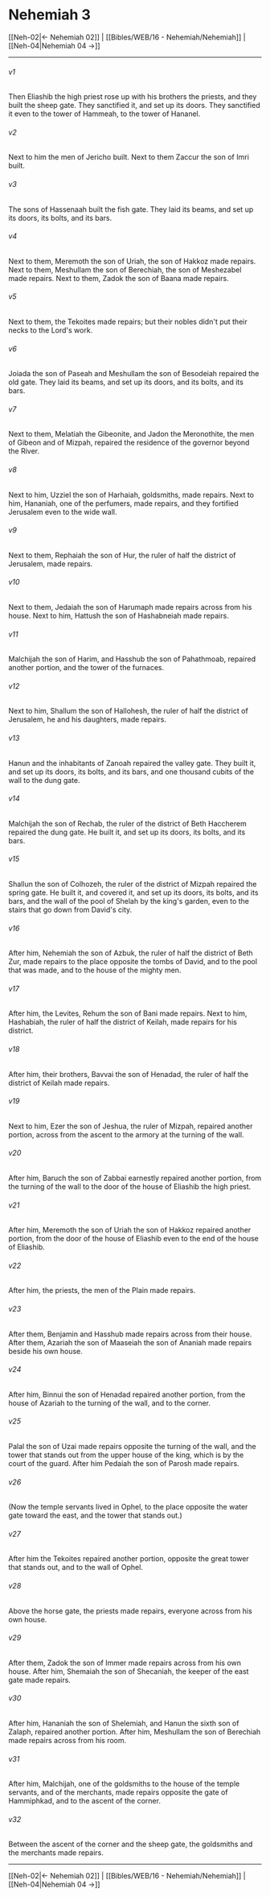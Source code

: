 # Nehemiah 3

[[Neh-02|← Nehemiah 02]] | [[Bibles/WEB/16 - Nehemiah/Nehemiah]] | [[Neh-04|Nehemiah 04 →]]
***



###### v1 
Then Eliashib the high priest rose up with his brothers the priests, and they built the sheep gate. They sanctified it, and set up its doors. They sanctified it even to the tower of Hammeah, to the tower of Hananel. 

###### v2 
Next to him the men of Jericho built. Next to them Zaccur the son of Imri built. 

###### v3 
The sons of Hassenaah built the fish gate. They laid its beams, and set up its doors, its bolts, and its bars. 

###### v4 
Next to them, Meremoth the son of Uriah, the son of Hakkoz made repairs. Next to them, Meshullam the son of Berechiah, the son of Meshezabel made repairs. Next to them, Zadok the son of Baana made repairs. 

###### v5 
Next to them, the Tekoites made repairs; but their nobles didn't put their necks to the Lord's work. 

###### v6 
Joiada the son of Paseah and Meshullam the son of Besodeiah repaired the old gate. They laid its beams, and set up its doors, and its bolts, and its bars. 

###### v7 
Next to them, Melatiah the Gibeonite, and Jadon the Meronothite, the men of Gibeon and of Mizpah, repaired the residence of the governor beyond the River. 

###### v8 
Next to him, Uzziel the son of Harhaiah, goldsmiths, made repairs. Next to him, Hananiah, one of the perfumers, made repairs, and they fortified Jerusalem even to the wide wall. 

###### v9 
Next to them, Rephaiah the son of Hur, the ruler of half the district of Jerusalem, made repairs. 

###### v10 
Next to them, Jedaiah the son of Harumaph made repairs across from his house. Next to him, Hattush the son of Hashabneiah made repairs. 

###### v11 
Malchijah the son of Harim, and Hasshub the son of Pahathmoab, repaired another portion, and the tower of the furnaces. 

###### v12 
Next to him, Shallum the son of Hallohesh, the ruler of half the district of Jerusalem, he and his daughters, made repairs. 

###### v13 
Hanun and the inhabitants of Zanoah repaired the valley gate. They built it, and set up its doors, its bolts, and its bars, and one thousand cubits of the wall to the dung gate. 

###### v14 
Malchijah the son of Rechab, the ruler of the district of Beth Haccherem repaired the dung gate. He built it, and set up its doors, its bolts, and its bars. 

###### v15 
Shallun the son of Colhozeh, the ruler of the district of Mizpah repaired the spring gate. He built it, and covered it, and set up its doors, its bolts, and its bars, and the wall of the pool of Shelah by the king's garden, even to the stairs that go down from David's city. 

###### v16 
After him, Nehemiah the son of Azbuk, the ruler of half the district of Beth Zur, made repairs to the place opposite the tombs of David, and to the pool that was made, and to the house of the mighty men. 

###### v17 
After him, the Levites, Rehum the son of Bani made repairs. Next to him, Hashabiah, the ruler of half the district of Keilah, made repairs for his district. 

###### v18 
After him, their brothers, Bavvai the son of Henadad, the ruler of half the district of Keilah made repairs. 

###### v19 
Next to him, Ezer the son of Jeshua, the ruler of Mizpah, repaired another portion, across from the ascent to the armory at the turning of the wall. 

###### v20 
After him, Baruch the son of Zabbai earnestly repaired another portion, from the turning of the wall to the door of the house of Eliashib the high priest. 

###### v21 
After him, Meremoth the son of Uriah the son of Hakkoz repaired another portion, from the door of the house of Eliashib even to the end of the house of Eliashib. 

###### v22 
After him, the priests, the men of the Plain made repairs. 

###### v23 
After them, Benjamin and Hasshub made repairs across from their house. After them, Azariah the son of Maaseiah the son of Ananiah made repairs beside his own house. 

###### v24 
After him, Binnui the son of Henadad repaired another portion, from the house of Azariah to the turning of the wall, and to the corner. 

###### v25 
Palal the son of Uzai made repairs opposite the turning of the wall, and the tower that stands out from the upper house of the king, which is by the court of the guard. After him Pedaiah the son of Parosh made repairs. 

###### v26 
(Now the temple servants lived in Ophel, to the place opposite the water gate toward the east, and the tower that stands out.) 

###### v27 
After him the Tekoites repaired another portion, opposite the great tower that stands out, and to the wall of Ophel. 

###### v28 
Above the horse gate, the priests made repairs, everyone across from his own house. 

###### v29 
After them, Zadok the son of Immer made repairs across from his own house. After him, Shemaiah the son of Shecaniah, the keeper of the east gate made repairs. 

###### v30 
After him, Hananiah the son of Shelemiah, and Hanun the sixth son of Zalaph, repaired another portion. After him, Meshullam the son of Berechiah made repairs across from his room. 

###### v31 
After him, Malchijah, one of the goldsmiths to the house of the temple servants, and of the merchants, made repairs opposite the gate of Hammiphkad, and to the ascent of the corner. 

###### v32 
Between the ascent of the corner and the sheep gate, the goldsmiths and the merchants made repairs.

***
[[Neh-02|← Nehemiah 02]] | [[Bibles/WEB/16 - Nehemiah/Nehemiah]] | [[Neh-04|Nehemiah 04 →]]
